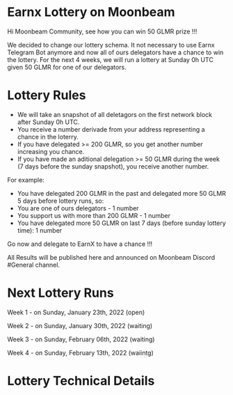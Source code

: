 # Earnx Lottery on Moonbeam
Hi Moonbeam Community, see how you can win 50 GLMR prize !!! 

We decided to change our lottery schema. It not necessary to use Earnx Telegram Bot anymore and now all of ours delegators have a chance to win the lottery. 
For the next 4 weeks, we will run a lottery at Sunday 0h UTC given 50 GLMR for one of our delegators.

# Lottery Rules
- We will take an snapshot of all deletagors on the first network block after Sunday 0h UTC.
- You receive a number derivade from your address representing a chance in the loterry.
- If you have delegated >= 200 GLMR, so you get another number increasing you chance.
- If you have made an aditional delegation >= 50 GLMR during the week (7 days before the sunday snapshot), you receive another number.

For example:
- You have delegated 200 GLMR in the past and delegated more 50 GLMR 5 days before lottery runs, so:
- You are one of ours delegators - 1 number
- You support us with more than 200 GLMR - 1 number
- You have delegated more 50 GLMR on last 7 days (before sunday lottery time): 1 number

Go now and delegate to EarnX to have a chance !!!

All Results will be published here and announced on Moonbeam Discord #General channel. 

# Next Lottery Runs 
Week 1 - on Sunday, January 23th, 2022 (open)

Week 2 - on Sunday, January 30th, 2022 (waiting)

Week 3 - on Sunday, February 06th, 2022 (waiting)

Week 4 - on Sunday, February 13th, 2022 (waiintg)

# Lottery Technical Details

